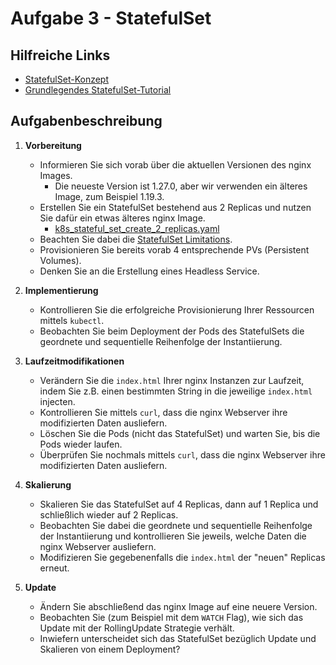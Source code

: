 # Aufgabe 3 - StatefulSet

## Hilfreiche Links
- [StatefulSet-Konzept](https://kubernetes.io/docs/concepts/workloads/controllers/statefulset/)
- [Grundlegendes StatefulSet-Tutorial](https://kubernetes.io/docs/tutorials/stateful-application/basic-stateful-set/)

## Aufgabenbeschreibung

1. **Vorbereitung**
    - Informieren Sie sich vorab über die aktuellen Versionen des nginx Images.
        - Die neueste Version ist 1.27.0, aber wir verwenden ein älteres Image, zum Beispiel 1.19.3.
    - Erstellen Sie ein StatefulSet bestehend aus 2 Replicas und nutzen Sie dafür ein etwas älteres nginx Image.
        - [k8s_stateful_set_create_2_replicas.yaml](k8s_stateful_set_create_2_replicas.yaml)
    - Beachten Sie dabei die [StatefulSet Limitations](https://kubernetes.io/docs/concepts/workloads/controllers/statefulset/#limitations).
    - Provisionieren Sie bereits vorab 4 entsprechende PVs (Persistent Volumes).
    - Denken Sie an die Erstellung eines Headless Service.

2. **Implementierung**
    - Kontrollieren Sie die erfolgreiche Provisionierung Ihrer Ressourcen mittels `kubectl`.
    - Beobachten Sie beim Deployment der Pods des StatefulSets die geordnete und sequentielle Reihenfolge der Instantiierung.

3. **Laufzeitmodifikationen**
    - Verändern Sie die `index.html` Ihrer nginx Instanzen zur Laufzeit, indem Sie z.B. einen bestimmten String in die jeweilige `index.html` injecten.
    - Kontrollieren Sie mittels `curl`, dass die nginx Webserver ihre modifizierten Daten ausliefern.
    - Löschen Sie die Pods (nicht das StatefulSet) und warten Sie, bis die Pods wieder laufen.
    - Überprüfen Sie nochmals mittels `curl`, dass die nginx Webserver ihre modifizierten Daten ausliefern.

4. **Skalierung**
    - Skalieren Sie das StatefulSet auf 4 Replicas, dann auf 1 Replica und schließlich wieder auf 2 Replicas.
    - Beobachten Sie dabei die geordnete und sequentielle Reihenfolge der Instantiierung und kontrollieren Sie jeweils, welche Daten die nginx Webserver ausliefern.
    - Modifizieren Sie gegebenenfalls die `index.html` der "neuen" Replicas erneut.

5. **Update**
    - Ändern Sie abschließend das nginx Image auf eine neuere Version.
    - Beobachten Sie (zum Beispiel mit dem `WATCH` Flag), wie sich das Update mit der RollingUpdate Strategie verhält.
    - Inwiefern unterscheidet sich das StatefulSet bezüglich Update und Skalieren von einem Deployment?

